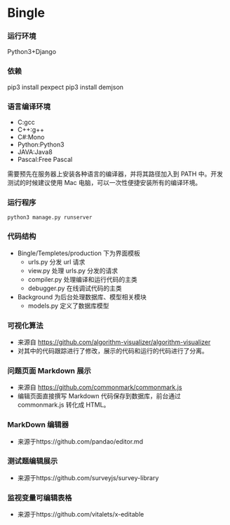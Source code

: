 # Bingle

### 运行环境

Python3+Django

### 依赖

pip3 install pexpect
pip3 install demjson

### 语言编译环境

- C:gcc
- C++:g++
- C#:Mono
- Python:Python3
- JAVA:Java8
- Pascal:Free Pascal

需要预先在服务器上安装各种语言的编译器，并将其路径加入到 PATH 中。开发测试的时候建议使用 Mac 电脑，可以一次性便捷安装所有的编译环境。

### 运行程序

```shell
python3 manage.py runserver
```

### 代码结构

- Bingle/Templetes/production 下为界面模板
  - urls.py 分发 url 请求
  - view.py 处理 urls.py 分发的请求
  - compiler.py 处理编译和运行代码的主类
  - debugger.py 在线调试代码的主类
- Background 为后台处理数据库、模型相关模块
  - models.py 定义了数据库模型

### 可视化算法

- 来源自 https://github.com/algorithm-visualizer/algorithm-visualizer
- 对其中的代码跟踪进行了修改，展示的代码和运行的代码进行了分离。

### 问题页面 Markdown 展示

- 来源自 https://github.com/commonmark/commonmark.js
- 编辑页面直接撰写 Markdown 代码保存到数据库，前台通过 commonmark.js 转化成 HTML。

### MarkDown 编辑器

- 来源于https://github.com/pandao/editor.md

### 测试题编辑展示

- 来源于https://github.com/surveyjs/survey-library

### 监视变量可编辑表格

- 来源于https://github.com/vitalets/x-editable
